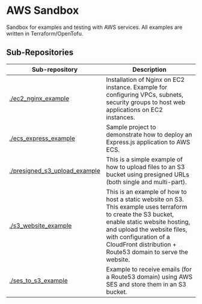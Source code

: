 # AWS Sandbox

Sandbox for examples and testing with AWS services. All examples are written in Terraform/OpenTofu.

## Sub-Repositories

| Sub-repository | Description |
| --- | --- |
| [./ec2_nginx_example](./ec2_nginx_example) | Installation of Nginx on EC2 instance. Example for configuring VPCs, subnets, security groups to host web applications on EC2 instances. |
| [./ecs_express_example](./ecs_express_example) | Sample project to demonstrate how to deploy an Express.js application to AWS ECS. |
| [./presigned_s3_upload_example](./presigned_s3_upload_example) | This is a simple example of how to upload files to an S3 bucket using presigned URLs (both single and multi-part). |
| [./s3_website_example](./s3_website_example) | This is an example of how to host a static website on S3. This example uses terraform to create the S3 bucket, enable static website hosting, and upload the website files, with configuration of a CloudFront distribution + Route53 domain to serve the website. |
| [./ses_to_s3_example](./ses_to_s3_example) | Example to receive emails (for a Route53 domain) using AWS SES and store them in an S3 bucket. |